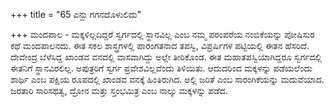 +++
title = "65 ಎನ್ದು ಗಗನದೊಳುಲಿದು"

+++
ಮಂದಪಾಲ - ಮಕ್ಕಳಿಲ್ಲದಿದ್ದರೆ ಸ್ವರ್ಗದಲ್ಲಿ ಸ್ಥಾನವಿಲ್ಲ ಎಂಬ ನಮ್ಮ ಪರಂಪರೆಯ ನಂಬಿಕೆಯನ್ನು ಪೋಷಿಸುರ ಕಥೆ ಮಂದಪಾಲನದು. ಈತ ಸಕಲ ಶಾಸ್ತ್ರಗಳಲ್ಲಿ ಪಾರಂಗತನಾದ ತಪಸ್ವಿ, ವಿಪ್ರರ್ಷಿಗಳ ಪಟ್ಟಿಯಲ್ಲಿ ಈತನ ಹೆಸರಿದೆ. ದೇವೇಂದ್ರ ಬೆಳೆಸಿದ್ದ ಖಾಂಡವ ವನದಲ್ಲಿ ವಾಸವಾಗಿದ್ದು ಅಲ್ಲೇ ತೀರಿಕೊಂಡ. ಈತ ಮಹಾತಪಸ್ವಿಯಾಗಿದ್ದರೂ ಸ್ವರ್ಗದಲ್ಲಿ ಈತನಿಗೆ ಸ್ಥಾನವಿರಲಿಲ್ಲ. ಅಪುತ್ರರಿಗೆ ಸ್ವರ್ಗ ಪ್ರವೇಶವಿಲ್ಲವೆಂದು ತಿಳಿಯಿತು. ಆದುದರಿಂದ ಮಕ್ಕಳನ್ನು ಪಡೆಯಲೆಂದು ಶಾರ್ಥಿ ಎಂಬ ಪಕ್ಷಿಯ ರೂಪದಲ್ಲಿ ಖಾಂಡವ ವನಕ್ಕೆ ಹಿಂತಿರುಗಿದ. ಅಲ್ಲಿ ಜರಿತೆ ಎಂಬ ಸಾರಂಗಿಕೆಯನ್ನು ಮದುವೆಯಾದ. ಜರತಾರಿ ಸಾರಿಸಥತ್ವ, ದ್ರೋನ ಮತ್ತು ಸ್ತಂಭಮಿತ್ರ ಎಂಬ ನಾಲ್ಕು ಮಕ್ಕಳನ್ನು ಪಡೆದ.